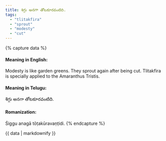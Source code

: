 ```yaml
---
title: శిగ్గు అనగా తోటకూరవంటిది.
tags:
  - "tlitakfira"
  - "sprout"
  - "modesty"
  - "cut"
---
```


{% capture data %}
#### Meaning in English:
Modesty is like garden greens.
They sprout again after being cut.
Tlitakfira is specially applied to the Amaranthus Tristis.

#### Meaning in Telugu:
శిగ్గు అనగా తోటకూరవంటిది.

#### Romanization:
Śiggu anagā tōṭakūravaṇṭidi.
{% endcapture %}

{{ data | markdownify }}


